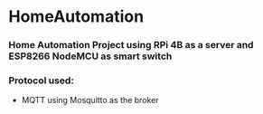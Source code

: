# HomeAutomation
### Home Automation Project using RPi 4B as a server and ESP8266 NodeMCU as smart switch
### Protocol used:
- MQTT using Mosquitto as the broker
